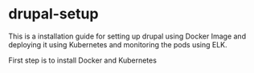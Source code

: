 # drupal-setup
This is a installation guide for setting up drupal using Docker Image and deploying it using Kubernetes and monitoring the pods using ELK.


First step is to install Docker and Kubernetes

